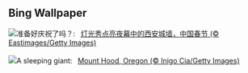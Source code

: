 ## Bing Wallpaper
![](https://www.bing.com/th?id=OHR.ChineseNewYearEve2024_ZH-CN7153418405_UHD.jpg&w=1000)准备好庆祝了吗？:&nbsp;&ensp;[灯光秀点亮夜幕中的西安城墙，中国春节 (© Eastimages/Getty Images)](https://www.bing.com/th?id=OHR.ChineseNewYearEve2024_ZH-CN7153418405_UHD.jpg)
<br><br/>
![](https://www.bing.com/th?id=OHR.MtHoodOregon_EN-US8773825867_UHD.jpg&w=1000)A sleeping giant:&nbsp;&ensp;[Mount Hood, Oregon (© Inigo Cia/Getty Images)](https://www.bing.com/th?id=OHR.MtHoodOregon_EN-US8773825867_UHD.jpg)
<br><br/>
